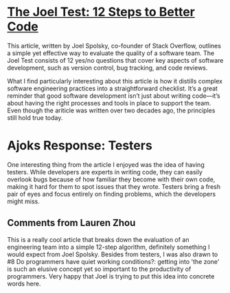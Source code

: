 # [The Joel Test: 12 Steps to Better Code](https://www.joelonsoftware.com/2000/08/09/the-joel-test-12-steps-to-better-code/)

This article, written by Joel Spolsky, co-founder of Stack Overflow, outlines a simple yet effective way to evaluate the quality of a software team. The Joel Test consists of 12 yes/no questions that cover key aspects of software development, such as version control, bug tracking, and code reviews. 

What I find particularly interesting about this article is how it distills complex software engineering practices into a straightforward checklist. It’s a great reminder that good software development isn’t just about writing code—it’s about having the right processes and tools in place to support the team. Even though the ariticle was written over two decades ago, the principles still hold true today.

# Ajoks Response: Testers
One interesting thing from the article I enjoyed was the idea of having testers. While developers are experts in writing code, they can easily overlook bugs because of how familiar they become with their own code, making it hard for them to spot issues that they wrote. Testers bring a fresh pair of eyes and focus entirely on finding problems, which the developers might miss.

## Comments from Lauren Zhou

This is a really cool article that breaks down the evaluation of an engineering team into a simple 12-step algorithm, definitely something I would expect from Joel Spolsky.
Besides from testers, I was also drawn to #8 Do programmers have quiet working conditions?: getting into 'the zone' is such an elusive concept yet so important to the productivity of programmers. Very happy that Joel is trying to put this idea into concrete words here.

